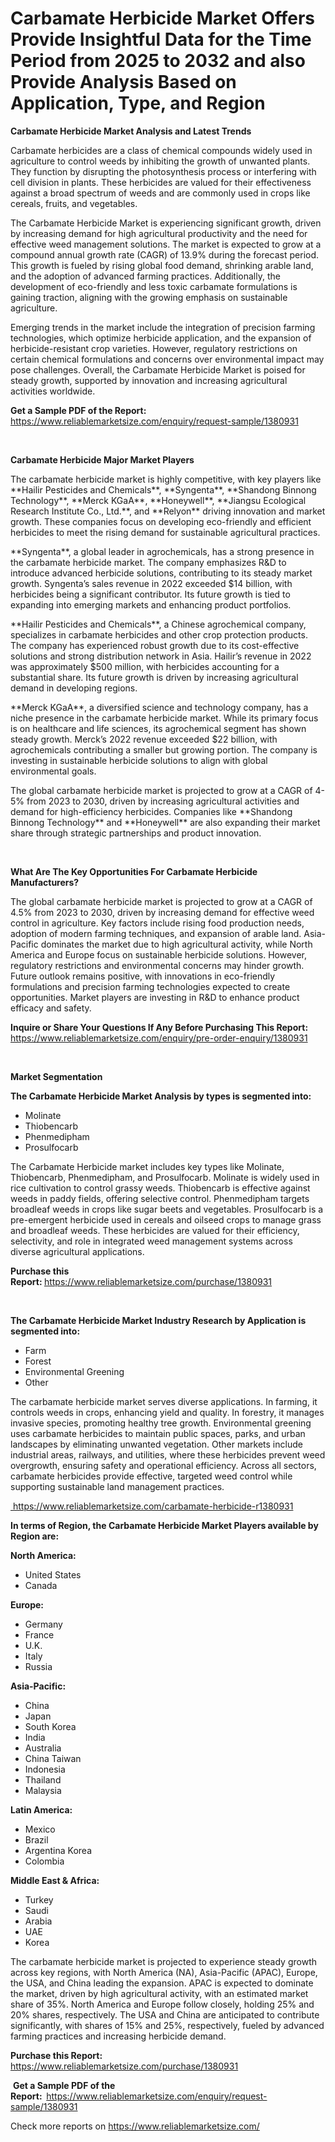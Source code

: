 <p><h1>Carbamate Herbicide Market Offers Provide Insightful Data for the Time Period from 2025 to 2032 and also Provide Analysis Based on Application, Type, and Region</h1></p><p><strong>Carbamate Herbicide Market Analysis and Latest Trends</strong></p>
<p><p>Carbamate herbicides are a class of chemical compounds widely used in agriculture to control weeds by inhibiting the growth of unwanted plants. They function by disrupting the photosynthesis process or interfering with cell division in plants. These herbicides are valued for their effectiveness against a broad spectrum of weeds and are commonly used in crops like cereals, fruits, and vegetables.</p><p>The Carbamate Herbicide Market is experiencing significant growth, driven by increasing demand for high agricultural productivity and the need for effective weed management solutions. The market is expected to grow at a compound annual growth rate (CAGR) of 13.9% during the forecast period. This growth is fueled by rising global food demand, shrinking arable land, and the adoption of advanced farming practices. Additionally, the development of eco-friendly and less toxic carbamate formulations is gaining traction, aligning with the growing emphasis on sustainable agriculture.</p><p>Emerging trends in the market include the integration of precision farming technologies, which optimize herbicide application, and the expansion of herbicide-resistant crop varieties. However, regulatory restrictions on certain chemical formulations and concerns over environmental impact may pose challenges. Overall, the Carbamate Herbicide Market is poised for steady growth, supported by innovation and increasing agricultural activities worldwide.</p></p>
<p><strong>Get a Sample PDF of the Report:&nbsp;</strong> <a href="https://www.reliablemarketsize.com/enquiry/request-sample/1380931?utm_campaign=2207&utm_medium=2&utm_source=Github&utm_content=ia&utm_term=26012025&utm_id=carbamate-herbicide">https://www.reliablemarketsize.com/enquiry/request-sample/1380931</a></p>
<p>&nbsp;</p>
<p><strong>Carbamate Herbicide Major Market Players</strong></p>
<p><p>The carbamate herbicide market is highly competitive, with key players like **Hailir Pesticides and Chemicals**, **Syngenta**, **Shandong Binnong Technology**, **Merck KGaA**, **Honeywell**, **Jiangsu Ecological Research Institute Co., Ltd.**, and **Relyon** driving innovation and market growth. These companies focus on developing eco-friendly and efficient herbicides to meet the rising demand for sustainable agricultural practices.</p><p>**Syngenta**, a global leader in agrochemicals, has a strong presence in the carbamate herbicide market. The company emphasizes R&D to introduce advanced herbicide solutions, contributing to its steady market growth. Syngenta’s sales revenue in 2022 exceeded $14 billion, with herbicides being a significant contributor. Its future growth is tied to expanding into emerging markets and enhancing product portfolios.</p><p>**Hailir Pesticides and Chemicals**, a Chinese agrochemical company, specializes in carbamate herbicides and other crop protection products. The company has experienced robust growth due to its cost-effective solutions and strong distribution network in Asia. Hailir’s revenue in 2022 was approximately $500 million, with herbicides accounting for a substantial share. Its future growth is driven by increasing agricultural demand in developing regions.</p><p>**Merck KGaA**, a diversified science and technology company, has a niche presence in the carbamate herbicide market. While its primary focus is on healthcare and life sciences, its agrochemical segment has shown steady growth. Merck’s 2022 revenue exceeded $22 billion, with agrochemicals contributing a smaller but growing portion. The company is investing in sustainable herbicide solutions to align with global environmental goals.</p><p>The global carbamate herbicide market is projected to grow at a CAGR of 4-5% from 2023 to 2030, driven by increasing agricultural activities and demand for high-efficiency herbicides. Companies like **Shandong Binnong Technology** and **Honeywell** are also expanding their market share through strategic partnerships and product innovation.</p></p>
<p>&nbsp;</p>
<p><strong>What Are The Key Opportunities For Carbamate Herbicide Manufacturers?</strong></p>
<p><p>The global carbamate herbicide market is projected to grow at a CAGR of 4.5% from 2023 to 2030, driven by increasing demand for effective weed control in agriculture. Key factors include rising food production needs, adoption of modern farming techniques, and expansion of arable land. Asia-Pacific dominates the market due to high agricultural activity, while North America and Europe focus on sustainable herbicide solutions. However, regulatory restrictions and environmental concerns may hinder growth. Future outlook remains positive, with innovations in eco-friendly formulations and precision farming technologies expected to create opportunities. Market players are investing in R&D to enhance product efficacy and safety.</p></p>
<p><strong>Inquire or Share Your Questions If Any Before Purchasing This Report:</strong> <a href="https://www.reliablemarketsize.com/enquiry/pre-order-enquiry/1380931?utm_campaign=2207&utm_medium=2&utm_source=Github&utm_content=ia&utm_term=26012025&utm_id=carbamate-herbicide">https://www.reliablemarketsize.com/enquiry/pre-order-enquiry/1380931</a></p>
<p>&nbsp;</p>
<p><strong>Market Segmentation</strong></p>
<p><strong>The Carbamate Herbicide Market Analysis by types is segmented into:</strong></p>
<p><ul><li>Molinate</li><li>Thiobencarb</li><li>Phenmedipham</li><li>Prosulfocarb</li></ul></p>
<p><p>The Carbamate Herbicide market includes key types like Molinate, Thiobencarb, Phenmedipham, and Prosulfocarb. Molinate is widely used in rice cultivation to control grassy weeds. Thiobencarb is effective against weeds in paddy fields, offering selective control. Phenmedipham targets broadleaf weeds in crops like sugar beets and vegetables. Prosulfocarb is a pre-emergent herbicide used in cereals and oilseed crops to manage grass and broadleaf weeds. These herbicides are valued for their efficiency, selectivity, and role in integrated weed management systems across diverse agricultural applications.</p></p>
<p><strong>Purchase this Report:&nbsp;</strong><a href="https://www.reliablemarketsize.com/purchase/1380931?utm_campaign=2207&utm_medium=2&utm_source=Github&utm_content=ia&utm_term=26012025&utm_id=carbamate-herbicide">https://www.reliablemarketsize.com/purchase/1380931</a></p>
<p>&nbsp;</p>
<p><strong>The Carbamate Herbicide Market Industry Research by Application is segmented into:</strong></p>
<p><ul><li>Farm</li><li>Forest</li><li>Environmental Greening</li><li>Other</li></ul></p>
<p><p>The carbamate herbicide market serves diverse applications. In farming, it controls weeds in crops, enhancing yield and quality. In forestry, it manages invasive species, promoting healthy tree growth. Environmental greening uses carbamate herbicides to maintain public spaces, parks, and urban landscapes by eliminating unwanted vegetation. Other markets include industrial areas, railways, and utilities, where these herbicides prevent weed overgrowth, ensuring safety and operational efficiency. Across all sectors, carbamate herbicides provide effective, targeted weed control while supporting sustainable land management practices.</p></p>
<p><a href="https://www.reliablemarketsize.com/carbamate-herbicide-r1380931?utm_campaign=2207&utm_medium=2&utm_source=Github&utm_content=ia&utm_term=26012025&utm_id=carbamate-herbicide">&nbsp;https://www.reliablemarketsize.com/carbamate-herbicide-r1380931</a></p>
<p><strong>In terms of Region, the Carbamate Herbicide Market Players available by Region are:</strong></p>
<p>
    <p> <strong> North America: </strong>
        <ul>
            <li>United States</li>
            <li>Canada</li>
        </ul>
        </p> 
    <p> <strong> Europe: </strong>
        <ul>
            <li>Germany</li>
            <li>France</li>
            <li>U.K.</li>
            <li>Italy</li>
            <li>Russia</li>
        </ul>
        </p> 
    <p> <strong> Asia-Pacific: </strong>
        <ul>
            <li>China</li>
            <li>Japan</li>
            <li>South Korea</li>
            <li>India</li>
            <li>Australia</li>
            <li>China Taiwan</li>
            <li>Indonesia</li>
            <li>Thailand</li>
            <li>Malaysia</li>
        </ul>
        </p> 
    <p> <strong> Latin America: </strong>
        <ul>
            <li>Mexico</li>
            <li>Brazil</li>
            <li>Argentina Korea</li>
            <li>Colombia</li>
        </ul>
        </p> 
    <p> <strong> Middle East & Africa: </strong>
        <ul>
            <li>Turkey</li>
            <li>Saudi</li>
            <li>Arabia</li>
            <li>UAE</li>
            <li>Korea</li>
        </ul>
    </p>
    </p>
<p><p>The carbamate herbicide market is projected to experience steady growth across key regions, with North America (NA), Asia-Pacific (APAC), Europe, the USA, and China leading the expansion. APAC is expected to dominate the market, driven by high agricultural activity, with an estimated market share of 35%. North America and Europe follow closely, holding 25% and 20% shares, respectively. The USA and China are anticipated to contribute significantly, with shares of 15% and 25%, respectively, fueled by advanced farming practices and increasing herbicide demand.</p></p>
<p><strong>Purchase this Report: </strong><a href="https://www.reliablemarketsize.com/purchase/1380931?utm_campaign=2207&utm_medium=2&utm_source=Github&utm_content=ia&utm_term=26012025&utm_id=carbamate-herbicide">https://www.reliablemarketsize.com/purchase/1380931</a></p>
<p>&nbsp;<strong>Get a Sample PDF of the Report:&nbsp;&nbsp;</strong><a href="https://www.reliablemarketsize.com/enquiry/request-sample/1380931?utm_campaign=2207&utm_medium=2&utm_source=Github&utm_content=ia&utm_term=26012025&utm_id=carbamate-herbicide">https://www.reliablemarketsize.com/enquiry/request-sample/1380931</a></p>
<p><strong></strong></p>
<p>Check more reports on <a href="https://www.reliablemarketsize.com/?utm_campaign=2207&utm_medium=2&utm_source=Github&utm_content=ia&utm_term=26012025&utm_id=carbamate-herbicide">https://www.reliablemarketsize.com/</a></p>